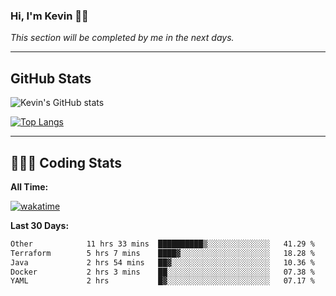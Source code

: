### Hi, I'm Kevin 👋🏻

_This section will be completed by me in the next days._


--- 
## GitHub Stats
![Kevin's GitHub stats](https://github-readme-stats.vercel.app/api?username=kevin-kraus&show_icons=true&theme=dark)

[![Top Langs](https://github-readme-stats.vercel.app/api/top-langs/?username=kevin-kraus&layout=compact&theme=dark)]()

---
## 🧑🏻‍💻 Coding Stats

**All Time:**

[![wakatime](https://wakatime.com/badge/user/2ee1869b-72a2-4c21-b5f7-e95432f5a1cf.svg?style=flat)](https://wakatime.com/@2ee1869b-72a2-4c21-b5f7-e95432f5a1cf)

**Last 30 Days:**

<!--START_SECTION:waka-->

```txt
Other            11 hrs 33 mins  ██████████▒░░░░░░░░░░░░░░   41.29 %
Terraform        5 hrs 7 mins    ████▓░░░░░░░░░░░░░░░░░░░░   18.28 %
Java             2 hrs 54 mins   ██▓░░░░░░░░░░░░░░░░░░░░░░   10.36 %
Docker           2 hrs 3 mins    ██░░░░░░░░░░░░░░░░░░░░░░░   07.38 %
YAML             2 hrs           █▓░░░░░░░░░░░░░░░░░░░░░░░   07.17 %
```

<!--END_SECTION:waka-->
